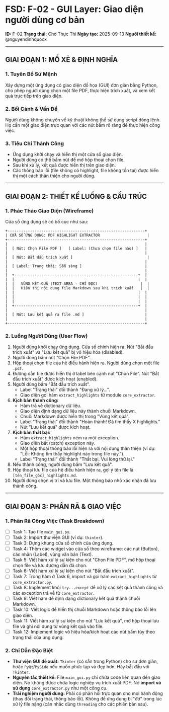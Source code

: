 # FSD: F-02 - GUI Layer: Giao diện người dùng cơ bản

**ID:** F-02
**Trạng thái:** Chờ Thực Thi
**Ngày tạo:** 2025-09-13
**Người thiết kế:** @nguyendinhquocx

---

## GIAI ĐOẠN 1: MỔ XẺ & ĐỊNH NGHĨA

### 1. Tuyên Bố Sứ Mệnh
Xây dựng một ứng dụng có giao diện đồ họa (GUI) đơn giản bằng Python, cho phép người dùng chọn một file PDF, thực hiện trích xuất, và xem kết quả trực tiếp trên giao diện.

### 2. Bối Cảnh & Vấn Đề
Người dùng không chuyên về kỹ thuật không thể sử dụng script dòng lệnh. Họ cần một giao diện trực quan với các nút bấm rõ ràng để thực hiện công việc.

### 3. Tiêu Chí Thành Công
- Ứng dụng khởi chạy và hiển thị một cửa sổ giao diện.
- Người dùng có thể bấm nút để mở hộp thoại chọn file.
- Sau khi xử lý, kết quả được hiển thị trên giao diện.
- Các thông báo lỗi (file không có highlight, file không tồn tại) được hiển thị một cách thân thiện cho người dùng.

---

## GIAI ĐOẠN 2: THIẾT KẾ LUỒNG & CẤU TRÚC

### 1. Phác Thảo Giao Diện (Wireframe)
Cửa sổ ứng dụng sẽ có bố cục như sau:

```
+-------------------------------------------------------------+
| CỬA SỔ ỨNG DỤNG: PDF HIGHLIGHT EXTRACTOR                     |
+-------------------------------------------------------------+
|                                                             |
|  [ Nút: Chọn File PDF ]   [ Label: (Chưa chọn file nào) ]   |
|                                                             |
|  [ Nút: Bắt đầu trích xuất ]                                 |
|                                                             |
|  [ Label: Trạng thái: Sẵn sàng ]                            |
|                                                             |
|  +-------------------------------------------------------+  |
|  |                                                       |  |
|  |   VÙNG KẾT QUẢ (TEXT AREA - CHỈ ĐỌC)                   |  |
|  |   Hiển thị nội dung file Markdown sau khi trích xuất   |  |
|  |                                                       |  |
|  |                                                       |  |
|  |                                                       |  |
|  +-------------------------------------------------------+  |
|                                                             |
|  [ Nút: Lưu kết quả ra file .md ]                           |
|                                                             |
+-------------------------------------------------------------+
```

### 2. Luồng Người Dùng (User Flow)
1.  Người dùng khởi chạy ứng dụng. Cửa sổ chính hiện ra. Nút "Bắt đầu trích xuất" và "Lưu kết quả" bị vô hiệu hóa (disabled).
2.  Người dùng bấm nút "Chọn File PDF".
3.  Hộp thoại chọn file của hệ điều hành hiện ra. Người dùng chọn một file `.pdf`.
4.  Đường dẫn file được hiển thị ở label bên cạnh nút "Chọn File". Nút "Bắt đầu trích xuất" được kích hoạt (enabled).
5.  Người dùng bấm "Bắt đầu trích xuất".
    - Label "Trạng thái" đổi thành "Đang xử lý...".
    - Giao diện gọi hàm `extract_highlights` từ module `core_extractor`.
6.  **Kịch bản thành công:**
    - Hàm trả về dictionary dữ liệu.
    - Giao diện định dạng dữ liệu này thành chuỗi Markdown.
    - Chuỗi Markdown được hiển thị trong "Vùng kết quả".
    - Label "Trạng thái" đổi thành "Hoàn thành! Đã tìm thấy X highlights."
    - Nút "Lưu kết quả" được kích hoạt.
7.  **Kịch bản thất bại:**
    - Hàm `extract_highlights` ném ra một exception.
    - Giao diện bắt (catch) exception này.
    - Một hộp thoại thông báo lỗi hiện ra với nội dung thân thiện (ví dụ: "Lỗi: Không tìm thấy highlight nào trong file này.").
    - Label "Trạng thái" đổi thành "Thất bại. Vui lòng thử lại."
8.  Nếu thành công, người dùng bấm "Lưu kết quả".
9.  Hộp thoại lưu file của hệ điều hành hiện ra, gợi ý tên file là `[tên_file_gốc]_highlights.md`.
10. Người dùng chọn vị trí và lưu file. Một thông báo nhỏ xác nhận đã lưu thành công.

---

## GIAI ĐOẠN 3: PHÂN RÃ & GIAO VIỆC

### 1. Phân Rã Công Việc (Task Breakdown)
- [ ] Task 1: Tạo file `main_gui.py`.
- [ ] Task 2: Import thư viện GUI (ví dụ: `tkinter`).
- [ ] Task 3: Dựng khung cửa sổ chính của ứng dụng.
- [ ] Task 4: Thêm các widget vào cửa sổ theo wireframe: các nút (Button), các nhãn (Label), vùng văn bản (Text).
- [ ] Task 5: Viết hàm xử lý sự kiện cho nút "Chọn File PDF", mở hộp thoại chọn file và lưu đường dẫn đã chọn.
- [ ] Task 6: Viết hàm xử lý sự kiện cho nút "Bắt đầu trích xuất".
- [ ] Task 7: Trong hàm ở Task 6, import và gọi hàm `extract_highlights` từ `core_extractor.py`.
- [ ] Task 8: Implement khối `try...except` để xử lý các kết quả thành công và các exception trả về từ `core_extractor`.
- [ ] Task 9: Viết hàm để định dạng dictionary kết quả thành chuỗi Markdown.
- [ ] Task 10: Viết logic để hiển thị chuỗi Markdown hoặc thông báo lỗi lên giao diện.
- [ ] Task 11: Viết hàm xử lý sự kiện cho nút "Lưu kết quả", mở hộp thoại lưu file và ghi nội dung từ vùng kết quả vào file.
- [ ] Task 12: Implement logic vô hiệu hóa/kích hoạt các nút bấm tùy theo trạng thái của ứng dụng.

### 2. Chỉ Dẫn Đặc Biệt
- **Thư viện GUI đề xuất:** `Tkinter` (có sẵn trong Python) cho sự đơn giản, hoặc `PyQt`/`PySide` nếu muốn phức tạp và đẹp hơn. Hãy bắt đầu với `Tkinter`.
- **Nguyên tắc thiết kế:** File `main_gui.py` chỉ chứa code liên quan đến giao diện. Nó không được chứa logic nghiệp vụ trích xuất PDF. Nó **import và sử dụng** `core_extractor.py` như một công cụ.
- **Trải nghiệm người dùng:** Phải có phản hồi trực quan cho mọi hành động (thay đổi trạng thái, thông báo lỗi). Không để ứng dụng bị "đơ" trong lúc xử lý file nặng (cân nhắc dùng `threading` cho các phiên bản sau).
